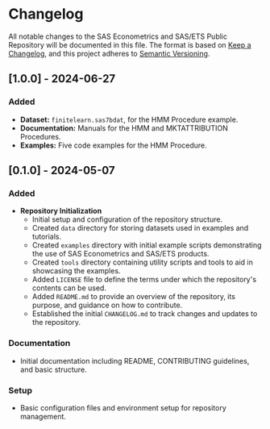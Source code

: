 # Changelog

All notable changes to the SAS Econometrics and SAS/ETS Public Repository will be documented in this file. The format is based on [Keep a Changelog](https://keepachangelog.com/en/1.0.0/), and this project adheres to [Semantic Versioning](https://semver.org/spec/v2.0.0.html).

## [1.0.0] - 2024-06-27
### Added
- **Dataset:** `finitelearn.sas7bdat`, for the HMM Procedure example.
- **Documentation:** Manuals for the HMM and MKTATTRIBUTION Procedures.
- **Examples:** Five code examples for the HMM Procedure.

## [0.1.0] - 2024-05-07
### Added
- **Repository Initialization**
  - Initial setup and configuration of the repository structure.
  - Created `data` directory for storing datasets used in examples and tutorials.
  - Created `examples` directory with initial example scripts demonstrating the use of SAS Econometrics and SAS/ETS products.
  - Created `tools` directory containing utility scripts and tools to aid in showcasing the examples.
  - Added `LICENSE` file to define the terms under which the repository's contents can be used.
  - Added `README.md` to provide an overview of the repository, its purpose, and guidance on how to contribute.
  - Established the initial `CHANGELOG.md` to track changes and updates to the repository.

### Documentation
- Initial documentation including README, CONTRIBUTING guidelines, and basic structure.

### Setup
- Basic configuration files and environment setup for repository management.

